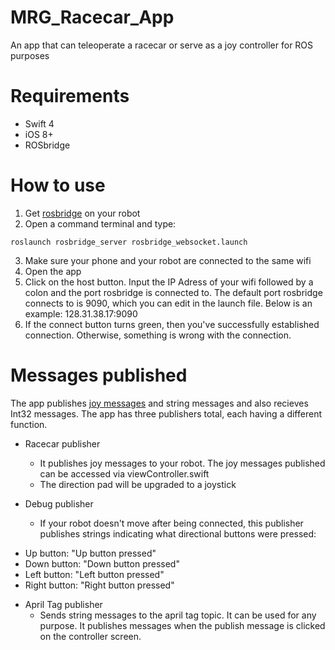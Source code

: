 # MRG_Racecar_App
An app that can teleoperate a racecar or serve as a joy controller for ROS purposes

# Requirements
* Swift 4
* iOS 8+
* ROSbridge

# How to use
1. Get [rosbridge](https://github.com/RobotWebTools/rosbridge_suite) on your robot
2. Open a command terminal and type: 
```
roslaunch rosbridge_server rosbridge_websocket.launch
```
3. Make sure your phone and your robot are connected to the same wifi
4. Open the app
5. Click on the host button. Input the IP Adress of your wifi followed by a colon and the port rosbridge is connected to. The default port rosbridge connects to is 9090, which you can edit in the launch file. Below is an example:
128.31.38.17:9090
6. If the connect button turns green, then you've successfully established connection. Otherwise, something is wrong with the connection.

# Messages published
The app publishes [joy messages](https://wiki.ros.org/joy) and string messages and also recieves Int32 messages. The app has three publishers total, each having a different function.
 * Racecar publisher
   - It publishes joy messages to your robot. The joy messages published can be accessed via viewController.swift
   - The direction pad will be upgraded to a joystick
 
 * Debug publisher
   - If your robot doesn't move after being connected, this publisher publishes strings indicating what directional buttons were pressed:
  - Up button: "Up button pressed"
  - Down button: "Down button pressed"
  - Left button: "Left button pressed"
  - Right button: "Right button pressed"

* April Tag publisher
  - Sends string messages to the april tag topic. It can be used for any purpose. It publishes messages when the publish message is clicked on the controller screen.


